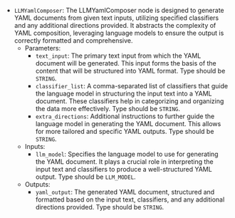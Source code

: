 - `LLMYamlComposer`: The LLMYamlComposer node is designed to generate YAML documents from given text inputs, utilizing specified classifiers and any additional directions provided. It abstracts the complexity of YAML composition, leveraging language models to ensure the output is correctly formatted and comprehensive.
    - Parameters:
        - `text_input`: The primary text input from which the YAML document will be generated. This input forms the basis of the content that will be structured into YAML format. Type should be `STRING`.
        - `classifier_list`: A comma-separated list of classifiers that guide the language model in structuring the input text into a YAML document. These classifiers help in categorizing and organizing the data more effectively. Type should be `STRING`.
        - `extra_directions`: Additional instructions to further guide the language model in generating the YAML document. This allows for more tailored and specific YAML outputs. Type should be `STRING`.
    - Inputs:
        - `llm_model`: Specifies the language model to use for generating the YAML document. It plays a crucial role in interpreting the input text and classifiers to produce a well-structured YAML output. Type should be `LLM_MODEL`.
    - Outputs:
        - `yaml_output`: The generated YAML document, structured and formatted based on the input text, classifiers, and any additional directions provided. Type should be `STRING`.
